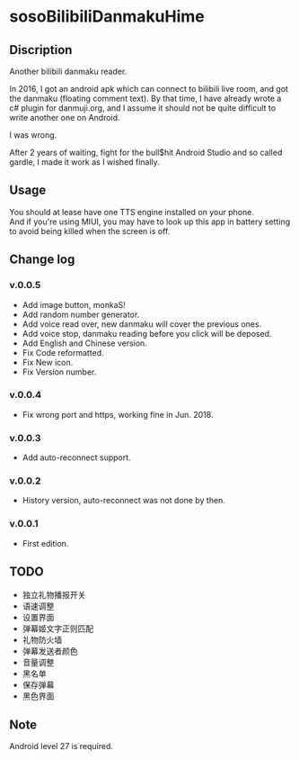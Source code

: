 # sosoBilibiliDanmakuHime
## Discription
Another bilibili danmaku reader.

In 2016, I got an android apk which can connect to bilibili live room, and got the danmaku (floating comment text). By that time, I have already wrote a c# plugin for danmuji.org, and I assume it should not be quite difficult to write another one on Android.

I was wrong.

After 2 years of waiting, fight for the bull$hit Android Studio and so called gardle, I made it work as I wished finally.

## Usage
You should at lease have one TTS engine installed on your phone.</br>
And if you're using MIUI, you may have to look up this app in battery setting to avoid being killed when the screen is off.

## Change log

### v.0.0.5
* Add image button, monkaS!
* Add random number generator.
* Add voice read over, new danmaku will cover the previous ones.
* Add voice stop, danmaku reading before you click will be deposed.
* Add English and Chinese version.
* Fix Code reformatted.
* Fix New icon.
* Fix Version number.

### v.0.0.4
* Fix wrong port and https, working fine in Jun. 2018.

### v.0.0.3
* Add auto-reconnect support.

### v.0.0.2
* History version, auto-reconnect was not done by then.

### v.0.0.1
* First edition.

## TODO
* 独立礼物播报开关
* 语速调整
* 设置界面
* 弹幕姬文字正则匹配
* 礼物防火墙
* 弹幕发送者颜色
* 音量调整
* 黑名单
* 保存弹幕
* 黑色界面

## Note
Android level 27 is required.
